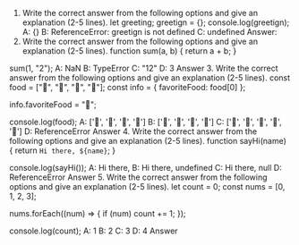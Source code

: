 1. Write the correct answer from the following options and give an explanation (2-5 lines).
let greeting;
greetign = {};
console.log(greetign);
A: {}
B: ReferenceError: greetign is not defined
C: undefined
Answer:
2. Write the correct answer from the following options and give an explanation (2-5 lines).
function sum(a, b) {
  return a + b;
}

sum(1, "2");
A: NaN
B: TypeError
C: "12"
D: 3
Answer
3. Write the correct answer from the following options and give an explanation (2-5 lines).
const food = ["🍕", "🍫", "🥑", "🍔"];
const info = { favoriteFood: food[0] };

info.favoriteFood = "🍝";

console.log(food);
A: ['🍕', '🍫', '🥑', '🍔']
B: ['🍝', '🍫', '🥑', '🍔']
C: ['🍝', '🍕', '🍫', '🥑', '🍔']
D: ReferenceError
Answer
4. Write the correct answer from the following options and give an explanation (2-5 lines).
function sayHi(name) {
  return `Hi there, ${name}`;
}

console.log(sayHi());
A: Hi there,
B: Hi there, undefined
C: Hi there, null
D: ReferenceError
Answer
5. Write the correct answer from the following options and give an explanation (2-5 lines).
let count = 0;
const nums = [0, 1, 2, 3];

nums.forEach((num) => {
  if (num) count += 1;
});

console.log(count);
A: 1
B: 2
C: 3
D: 4
Answer
